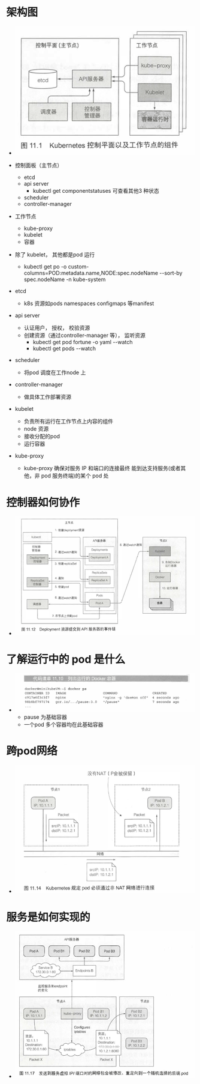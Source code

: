# 架构图
- ![img.png](img.png)

- 控制面板（主节点）
  - etcd
  - api server
    - kubectl get componentstatuses 可查看其他3 种状态 
  - scheduler
  - controller-manager

- 工作节点
  - kube-proxy
  - kubelet
  - 容器

- 除了 kubelet， 其他都是pod 运行
  - kubectl get po -o custom-columns=POD:metadata.name,NODE:spec.nodeName --sort-by spec.nodeName -n kube-system

- etcd
  - k8s 资源如pods namespaces configmaps 等manifest

- api server
  - 认证用户， 授权， 校验资源
  - 创建资源（通过controller-manager 等）， 监听资源
    - kubectl get pod fortune -o yaml --watch
    - kubectl get pods --watch

- scheduler
  - 将pod 调度在工作node 上

- controller-manager
  - 做具体工作部署资源

- kubelet
  - 负责所有运行在工作节点上内容的组件
  - node 资源
  - 接收分配的pod
  - 运行容器

- kube-proxy
  - kube-proxy 确保对服务 IP 和端口的连接最终 能到达支持服务(或者其他，非 pod 服务终端)的某个 pod 处

# 控制器如何协作
- ![img_1.png](img_1.png)

# 了解运行中的 pod 是什么
- ![img_2.png](img_2.png)
  - pause 为基础容器
  - 一个pod 多个容器均在此基础容器

# 跨pod网络
- ![img_3.png](img_3.png)

# 服务是如何实现的
- ![img_4.png](img_4.png)
